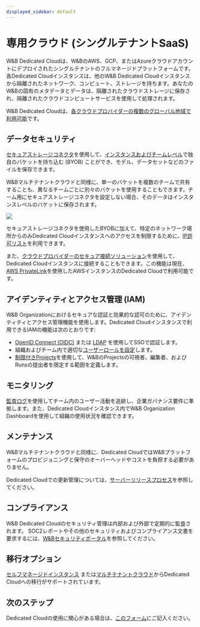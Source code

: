 ```yaml
---
displayed_sidebar: default
---
```



# 専用クラウド (シングルテナントSaaS)

W&B Dedicated Cloudは、W&BのAWS、GCP、またはAzureクラウドアカウントにデプロイされたシングルテナントのフルマネージドプラットフォームです。各Dedicated Cloudインスタンスは、他のW&B Dedicated Cloudインスタンスから隔離されたネットワーク、コンピュート、ストレージを持ちます。あなたのW&Bの固有のメタデータとデータは、隔離されたクラウドストレージに保存され、隔離されたクラウドコンピュートサービスを使用して処理されます。

W&B Dedicated Cloudは、[各クラウドプロバイダーの複数のグローバル地域で利用可能](./dedicated_regions.md)です。

## データセキュリティ
[セキュアストレージコネクタ](../data-security/secure-storage-connector.md)を使用して、[インスタンスおよびチームレベル](../data-security/secure-storage-connector.md#configuration-options)で独自のバケットを持ち込む (BYOB) ことができ、モデル、データセットなどのファイルを保存できます。

W&Bマルチテナントクラウドと同様に、単一のバケットを複数のチームで共有することも、異なるチームごとに別々のバケットを使用することもできます。チーム用にセキュアストレージコネクタを設定しない場合、そのデータはインスタンスレベルのバケットに保存されます。

![](/images/hosting/dedicated_cloud_arch.png)

セキュアストレージコネクタを使用したBYOBに加えて、特定のネットワーク場所からのみDedicated Cloudインスタンスへのアクセスを制限するために、[IP許可リスト](../data-security/ip-allowlisting.md)を利用できます。

また、[クラウドプロバイダーのセキュア接続ソリューション](../data-security/private-connectivity.md)を使用して、Dedicated Cloudインスタンスに接続することもできます。この機能は現在、[AWS PrivateLink](https://aws.amazon.com/privatelink/)を使用したAWSインスタンスのDedicated Cloudで利用可能です。

## アイデンティティとアクセス管理 (IAM)
W&B Organizationにおけるセキュアな認証と効果的な認可のために、アイデンティティとアクセス管理機能を使用します。Dedicated Cloudインスタンスで利用できるIAMの機能は次のとおりです:

* [OpenID Connect (OIDC)](../iam/sso.md) または [LDAP](../iam/ldap.md) を使用してSSOで認証します。
* 組織およびチーム内で適切な[ユーザーロールを設定](../iam/manage-users.md)します。
* [制限付きProjects](../iam/restricted-projects.md)を使用して、W&BのProjectsの可視者、編集者、およびRunsの提出者を限定する範囲を定義します。

## モニタリング
[監査ログ](../monitoring-usage/audit-logging.md)を使用してチーム内のユーザー活動を追跡し、企業ガバナンス要件に準拠します。また、Dedicated Cloudインスタンス内でW&B Organization Dashboardを使用して組織の使用状況を確認できます。

## メンテナンス
W&Bマルチテナントクラウドと同様に、Dedicated CloudではW&Bプラットフォームのプロビジョニングと保守のオーバーヘッドやコストを負担する必要がありません。

Dedicated Cloudでの更新管理については、[サーバーリリースプロセス](../server-release-process.md)を参照してください。

## コンプライアンス
W&B Dedicated Cloudのセキュリティ管理は内部および外部で定期的に監査されます。 SOC2レポートやその他のセキュリティおよびコンプライアンス文書を要求するには、[W&Bセキュリティポータル](https://security.wandb.ai/)を参照してください。

## 移行オプション
[セルフマネージドインスタンス](./self-managed.md) または[マルチテナントクラウド](./saas_cloud.md)からDedicated Cloudへの移行がサポートされています。

## 次のステップ
Dedicated Cloudの使用に関心がある場合は、[このフォーム](https://wandb.ai/site/for-enterprise/dedicated-saas-trial)にご記入ください。